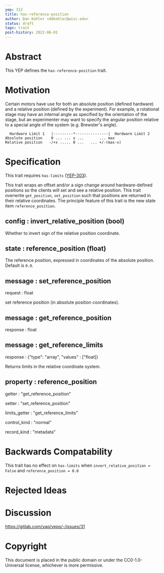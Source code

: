 ```yaml
---
yep: 312
title: has-reference-position
author: Dan Kohler <ddkohler@wisc.edu>
status: draft
tags: trait
post-history: 2022-06-01
---
```


# Abstract

This YEP defines the `has-reference-position` trait.

# Motivation

Certain motors have use for both an absolute position (defined hardware) and a relative position (defined by the experiment). 
For example, a rotational stage may have an internal angle as specified by the orientation of the stage, but an experimenter may want to specify the angular position relative to a special angle of the system (e.g. Brewster's angle).

```
  Hardware Limit 1   |---------*---------------|  Hardware Limit 2
Absolute position    0 ... ... x ...       ... max
Relative position   -/+x ..... 0 ...   ... +/-(max-x)
```

# Specification

This trait requires `has-limits` ([YEP-303](https://yeps.yaq.fyi/303/)).

This trait wraps an offset and/or a sign change around hardware-defined positions so the clients will set and see a relative position.
This trait overwrite `get_position`, `set_position` such that positions are returned in their relative coordinates.
The principle feature of this trait is the new state item `reference_position`.

## config : invert_relative_position (bool)

Whether to invert sign of the relative position coordinate.

## state : reference_position (float)

The reference position, expressed in coordinates of the absolute position. 
Default is `0.0`.  

## message : set_reference_position

request : float

set reference position (in absolute position coordinates).  

## message : get_reference_position

response : float

## message : get_reference_limits

response : {"type": "array", "values" : ["float]}

Returns limits in the relative coordinate system. 

## property : reference_position

getter : "get_reference_position"

setter : "set_reference_position"

limits_getter : "get_reference_limits"

control_kind : "normal"

record_kind : "metadata"

# Backwards Compatability

This trait has no effect on `has-limits` when `invert_relative_position = False` and `reference_position = 0.0`

# Rejected Ideas

# Discussion

https://gitlab.com/yaq/yeps/-/issues/31

# Copyright

This document is placed in the public domain or under the CC0-1.0-Universal license, whichever is more permissive.

